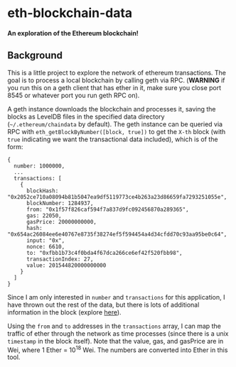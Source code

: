 # eth-blockchain-data
#### An exploration of the Ethereum blockchain!

## Background

This is a little project to explore the network of ethereum transactions. The goal is to process a local blockchain by calling geth via RPC. (**WARNING** if you run this on a geth client that has ether in it, make sure you close port 8545 or whatever port you run geth RPC on).

A geth instance downloads the blockchain and processes it, saving the blocks as LevelDB files in the specified data directory (`~/.ethereum/chaindata` by default). The geth instance can be queried via RPC with `eth_getBlockByNumber([block, true])` to get the `X-th` block (with `true` indicating we want the transactional data included), which is of the form:
  
    {
      number: 1000000,
      ...
      transactions: [
        {
          blockHash: "0x2052ce710a08094b81b5047ea9df5119773ce4b263a23d86659fa7293251055e",
          blockNumber: 1284937,
          from: "0x1f57f826caf594f7a837d9fc092456870a289365",
          gas: 22050,
          gasPrice: 20000000000,
          hash: "0x654ac26084ee6e40767e8735f38274ef5f594454a4d34cfdd70c93aa95be0c64",
          input: "0x",
          nonce: 6610,
          to: "0xfbb1b73c4f0bda4f67dca266ce6ef42f520fbb98",
          transactionIndex: 27,
          value: 201544820000000000
        }
      ]
    } 

Since I am only interested in `number` and `transactions` for this application, I have thrown out the rest of the data, but there is lots of additional information in the block (explore [here](https://etherchain.org/blocks)).

Using the `from` and `to` addresses in the `transactions` array, I can map the traffic of ether through the network as time processes (since there is a unix `timestamp` in the block itself). Note that the value, gas, and gasPrice are in Wei, where 1 Ether = 10<sup>18</sup> Wei. The numbers are converted into Ether in this tool.

